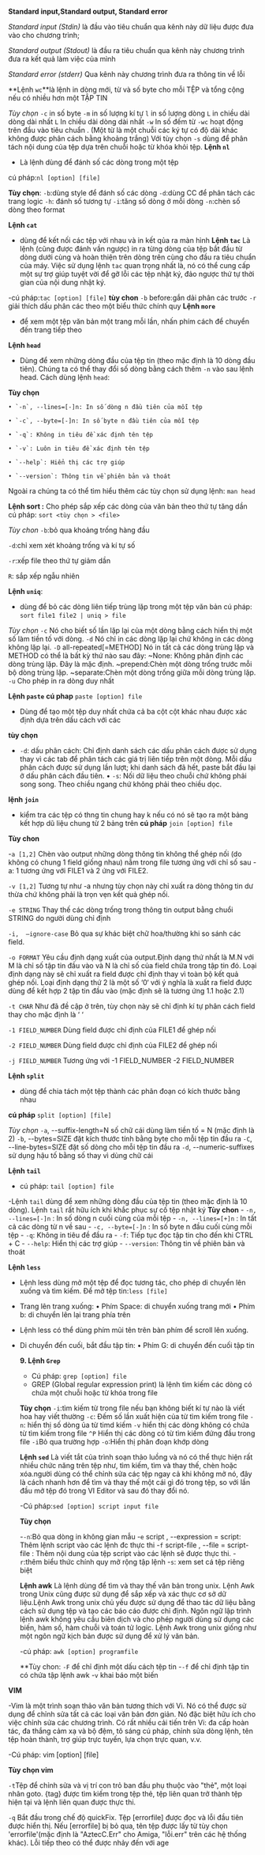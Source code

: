 **Standard input,Standard output, Standard error**

*Standard input (Stdin)* là đầu vào tiêu chuẩn qua kênh này dữ liệu được đưa vào cho chương trình;

*Standard output (Stdout)* là đầu ra tiêu chuẩn qua kênh này chương trình đưa ra kết quả làm việc của mình

*Standard error (stderr)* Qua kênh này chương trình đưa ra thông tin về lỗi

**Lệnh `wc`**là lệnh in dòng mới, từ và số byte cho mỗi TỆP và tổng cộng nếu có nhiều hơn một TẬP TIN

*Tùy chọn*
`-c` in số byte
`-m` in số lượng kí tự
`l` in số lượng dòng
`L` in chiều dài dòng dài nhất
`L` In chiều dài dòng dài nhất
`-w` In số đếm từ
`-wc` hoạt động trên đầu vào tiêu chuẩn . (Một từ là một chuỗi các ký tự có độ dài khác không được phân cách bằng khoảng trắng)
Với tùy chọn `-s` dùng để phân tách nội dung của tệp dựa trên chuỗi hoặc từ khóa khỏi tệp.
**Lệnh `nl`**
- Là lệnh dùng để đánh số các dòng trong một tệp

cú pháp:`nl [option] [file]`

**Tùy chọn**:
`-b`:dùng style để đánh số các dòng
`-d`:dùng CC để phân tách các trang logic
`-h`: đánh số tương tự
`-i`:tăng số dòng ở mỗi dòng
`-n`:chèn số dòng theo format

**Lệnh `cat`**

- dùng để kết nối các tệp với nhau và in kết qủa ra màn hình
**Lệnh `tac`**
Là lệnh (cũng được đánh vần ngược) in ra từng dòng của tệp bắt đầu từ dòng dưới cùng và hoàn thiện trên dòng trên cùng cho đầu ra tiêu chuẩn của máy. Việc sử dụng lệnh `tac` quan trọng nhất là, nó có thể cung cấp một sự trợ giúp tuyệt vời để gỡ lỗi các tệp nhật ký, đảo ngược thứ tự thời gian của nội dung nhật ký.

-cú pháp:`tac [option] [file]`
**tùy chon**
`-b` before:gắn dải phân các trước
`-r` giải thích dấu phân các theo một biểu thức chính quy
**Lệnh `more`**
- để xem một tệp văn bản một trang mỗi lần, nhấn phím cách để chuyển đến trang tiếp theo

**Lệnh ``head``**
- Dùng để xem những dòng đầu của tệp tin (theo mặc định là 10 dòng đầu tiên). Chúng ta có thể thay đổi số dòng bằng cách thêm ``-n`` vào sau lệnh head. Cách dùng lệnh ``head``:

**Tùy chọn**

    • `-n`, --lines=[-]n: In số dòng n đầu tiên của mỗi tệp
    
    • `-c`, --byte=[-]n: In số byte n đầu tiên của mỗi tệp
    
    • `-q`: Không in tiêu đề xác định tên tệp
    
    • `-v`: Luôn in tiêu đề xác định tên tệp
    
    • `--help`: Hiển thị các trợ giúp
    
    • `--version`: Thông tin về phiên bản và thoát
Ngoài ra chúng ta có thể tìm hiểu thêm các tùy chọn sử dụng lệnh: `man head`

**Lệnh sort :**
Cho phép sắp xếp các dòng của văn bản theo thứ tự tăng dần
cú pháp: `sort <tùy chọn > <file>`

*Tùy chon*
`-b`:bỏ qua khoảng trống hàng đầu 

`-d`:chỉ xem xét khoảng trống và kí tự số

`-r`:xếp file theo thứ tự giảm dần

`R`: sắp xếp ngẫu nhiên

**Lệnh `uniq`**:
- dùng để bỏ các dòng liên tiếp trùng lặp trong một tệp văn bản 
cú pháp:
`sort file1 file2 | uniq > file`

*Tùy chọn*
`-c` Nó cho biết số lần lặp lại của một dòng bằng cách hiển thị một số làm tiền tố với dòng.
`-d` Nó chỉ in các dòng lặp lại chứ không in các dòng không lặp lại.
`-D` all-repeated[=METHOD]  Nó in tất cả các dòng trùng lặp và METHOD có thể là bất kỳ thứ nào sau đây:
     ~None: Không phân định các dòng trùng lặp. Đây là mặc định.
     ~prepend:Chèn một dòng trống trước mỗi bộ dòng trùng lặp.
     ~separate:Chèn một dòng trống giữa mỗi dòng trùng lặp.
 `-u` Cho phép in ra dòng duy nhất
 
**Lệnh `paste`**
**cú phap** `paste [option] file`
- Dùng để tạo một tệp duy nhất chứa cả ba cột cột khác nhau được xác định dựa trên dấu cách với các 

**tùy chọn** 

- `-d`: dấu phân cách: Chỉ định danh sách các dấu phân cách được sử dụng thay vì các tab để phân tách các giá trị liên tiếp trên một dòng. Mỗi dấu phân cách được sử dụng lần lượt; khi danh sách đã hết, paste bắt đầu lại ở dấu phân cách đầu tiên.
    • `-s`: Nối dữ liệu theo chuỗi chứ không phải song song. Theo chiều ngang chứ không phải theo chiều dọc.
    
**lệnh `join`**

- kiểm tra các tệp có thng tin chung hay k nếu có nó sẽ tạo ra một bảng kết hợp dũ liệu chung từ 2 bảng trên
**cú pháp** `join [option] file`

**Tùy chon**

-`a [1,2]` Chèn vào output những dòng thông tin không thể ghép nối (do không có chung 1 field giống nhau) nằm trong file tương ứng với chỉ số sau -a: 1 tương ứng với FILE1 và 2 ứng với FILE2.

`-v [1,2]` Tương tự như -a nhưng tùy chọn này chỉ xuất ra dòng thông tin dư thừa chứ không phải là trọn vẹn kết quả ghép nối.

`-e STRING` Thay thế các dòng trống trong thông tin output bằng chuổi STRING do người dùng chỉ định

`-i,  –ignore-case` Bỏ qua sự khác biệt chữ hoa/thường khi so sánh các field.

`-o FORMAT` Yêu cầu định dạng xuất của output.Định dạng thứ nhất là M.N với M là chỉ số tập tin đầu vào và N là chỉ số của field chứa trong tập tin đó. Loại định dạng này sẽ chỉ xuất ra field được chỉ định thay vì toàn bộ kết quả ghép nối. Loại định dạng thứ 2 là một số ‘0‘ với ý nghĩa là xuất ra field được dùng để kết hợp 2 tập tin đầu vào (mặc định sẽ là tương ứng 1.1 hoặc 2.1)

`-t CHAR` Như đã đề cập ở trên, tùy chọn này sẽ chỉ định kí tự phân cách field thay cho mặc định là ‘ ‘

`-1 FIELD_NUMBER` Dùng field được chỉ định của FILE1 để ghép nối

`-2 FIELD_NUMBER` Dùng field được chỉ định của FILE2 để ghép nối

`-j FIELD_NUMBER` Tương ứng với -1 FIELD_NUMBER -2 FIELD_NUMBER

**Lệnh `split`**

- dùng để chia tách một tệp thành các phân đoạn có kích thước bằng nhau

**cú pháp** `split [option] [file]`

*Tùy chọn*
`-a`, --suffix-length=N số chữ cái dùng làm tiền tố = N (mặc định là 2)
`-b`, --bytes=SIZE đặt kích thước tính bằng byte cho mỗi tệp tin đầu ra
`-C`, --line-bytes=SIZE đặt số dòng cho mỗi tệp tin đầu ra
`-d`, --numeric-suffixes sử dụng hậu tố bằng số thay vì dùng chữ cái

**Lệnh `tail`**

- cú pháp: `tail [option] file`

-Lệnh `tail`  dùng để xem những dòng đầu của tệp tin (theo mặc định là 10 dòng). Lệnh `tail` rất hữu ích khi khắc phục sự cố tệp nhật ký
**Tùy chon**
    - `-n, --lines=[-]n` :  In số dòng n cuối cùng của mỗi tệp
    - `-n, --lines=[+]n` :  In tất cả các dòng từ n về sau
    - `-c, --byte=[-]n`  :   In số byte n đầu cuối cùng mỗi tệp
    - `-q`: Không in tiêu đề đầu ra
    - `-f`: Tiếp tục đọc tập tin cho đến khi CTRL + C
    - `--help`: Hiển thị các trợ giúp
    - `--version`: Thông tin về phiên bản và thoát
    
  **Lệnh `less`**
  
  - Lệnh less dùng mở một tệp để đọc tương tác, cho phép di chuyển lên xuống và tìm kiếm. Để mở tệp tin:`less [file]`
  - Trang lên trang xuống:
    • Phím Space: di chuyển xuống trang mới
    • Phím b: di chuyển lên lại trang phía trên
- Lệnh less có thể dùng phím mũi tên trên bàn phím để scroll lên xuống.
- Di chuyển đến cuối, bắt đầu tập tin:
    • Phím G: di chuyển đến cuối tập tin
    
    **9. Lệnh `Grep`**
    
    - Cú pháp: `grep [option] file`
    - GREP (Global regular expression print) là lệnh tìm kiếm các dòng có chứa một chuỗi hoặc từ khóa trong file
    
    **Tùy chọn**
    `-i`:tìm kiếm từ trong file nếu bạn không biết kí tự nào là viết hoa hay viết thường
  `-c`: Đếm số lần xuất hiện của từ tìm kiếm trong file
  `-n`: hiển thị số dòng ủa từ timd kiếm
  `-v` hiển thị các dòng không có chứa từ tìm kiếm trong file
  `^P` Hiển thị các dòng có từ tìm kiếm đứng đầu trong file
  `-i`Bỏ qua trường hợp
  `-o`:Hiển thị phân đoạn khớp dòng
  
  **Lệnh `sed`**
  Là viết tắt của trình soạn thảo luồng và nó có thể thực hiện rất nhiều chức năng trên tệp như, tìm kiếm, tìm và thay thế, chèn hoặc xóa.người dùng có thể chỉnh sửa các tệp ngay cả khi không mở nó, đây là cách nhanh hơn để tìm và thay thế một cái gì đó trong tệp, so với lần đầu mở tệp đó trong VI Editor và sau đó thay đổi nó.
  
  -Cú pháp:`sed [option] script input file`
  
  **Tùy chọn**
  
  -`-n`:Bỏ qua dòng in không gian mẫu
  -`e` script , --expression = script: Thêm lệnh script vào các lệnh đc thực thi
  -`f` script-file , --file = script-file : Thêm nội dung của tệp script vào các lệnh sẽ được thực thi.
  -`r`:thêm biểu thức chính quy mở rộng tập lệnh
  -`s`: xem set cá tệp riêng biệt
  
  **Lệnh awk**
  Là lệnh dùng để tìm và thay thế văn bản trong unix. Lệnh Awk trong Unix cũng được sử dụng để sắp xếp và xác thực cơ sở dữ liệu.Lệnh Awk trong unix chủ yếu được sử dụng để thao tác dữ liệu bằng cách sử dụng tệp và tạo các báo cáo được chỉ định. Ngôn ngữ lập trình lệnh awk không yêu cầu biên dịch và cho phép người dùng sử dụng các biến, hàm số, hàm chuỗi và toán tử logic. Lệnh Awk trong unix giống như một ngôn ngữ kịch bản được sử dụng để xử lý văn bản.
  
  -cú pháp: `awk [option] programfile`
  
  **Tùy chon:
  `-F` để chỉ định một dấu cách tệp tin
  -`-f` để chỉ định tập tin có chứa tập lệnh awk
  -`v` khai báo một biến
  
**VIM**

-Vim là một trình soạn thảo văn bản tương thích với Vi. Nó có thể được sử dụng để chỉnh sửa tất cả các loại văn bản đơn giản. Nó đặc biệt hữu ích cho việc chỉnh sửa các chương trình. Có rất nhiều cải tiến trên Vi: đa cấp hoàn tác, đa thắng cảm xạ và bộ đệm, tô sáng cú pháp, chỉnh sửa dòng lệnh, tên tệp hoàn thành, trợ giúp trực tuyến, lựa chọn trực quan, v.v.

-Cú pháp: vim [option] [file]

 **Tùy chọn vim**

 `-t`Tệp để chỉnh sửa và vị trí con trỏ ban đầu phụ thuộc vào "thẻ", một loại nhãn goto. {tag} được tìm kiếm trong tệp thẻ, tệp liên quan trở thành tệp hiện tại và lệnh liên quan được thực thi.

 `-q` Bắt đầu trong chế độ quickFix. Tệp [errorfile] được đọc và lỗi đầu tiên được hiển thị. Nếu [errorfile] bị bỏ qua, tên tệp được lấy từ tùy chọn 'errorfile'(mặc định là "AztecC.Err" cho Amiga, "lỗi.err" trên các hệ thống khác). Lỗi tiếp theo có thể được nhảy đến với
age
